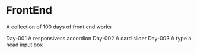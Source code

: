 # FrontEnd
A collection of 100 days of front end works

Day-001 A  responsivess accordion 
Day-002 A  card slider
Day-003 A  type a head input box